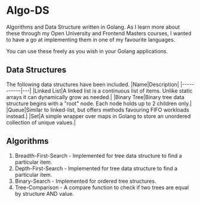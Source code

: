 # Algo-DS
Algorithms and Data Structure written in Golang. As I learn more about these through my Open University and Frontend Masters courses, I wanted to have a go at implementing them in one of my favourite languages.

You can use these freely as you wish in your Golang applications.

## Data Structures
The following data structures have been included.
|Name|Description|
|-----------|---|
|Linked List|A linked list is a continuous list of items. Unlike static arrays it can dynamically grow as needed.|
|Binary Tree|Binary tree data structure begins with a "root" node. Each node holds up to 2 children only.|
|Queue|Similar to linked-list, but offers methods favouring FIFO workloads instead.|
|Set|A simple wrapper over maps in Golang to store an unordered collection of unique values.|

## Algorithms
1. Breadth-First-Search - Implemented for tree data structure to find a particular item.
2. Depth-First-Search - Implemented for tree data structure to find a particular item.
3. Binary-Search - Implemented for ordered tree structures.
4. Tree-Comparison - A compare function to check if two trees are equal by structure AND value.